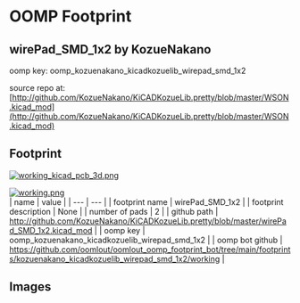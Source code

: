 # OOMP Footprint  
## wirePad_SMD_1x2  by KozueNakano  
  
oomp key: oomp_kozuenakano_kicadkozuelib_wirepad_smd_1x2  
  
source repo at: [http://github.com/KozueNakano/KiCADKozueLib.pretty/blob/master/WSON.kicad_mod](http://github.com/KozueNakano/KiCADKozueLib.pretty/blob/master/WSON.kicad_mod)  
## Footprint  
  
[![working_kicad_pcb_3d.png](working_kicad_pcb_3d_600.png)](working_kicad_pcb_3d.png)  
  
[![working.png](working_600.png)](working.png)  
| name | value | 
| --- | --- | 
| footprint name | wirePad_SMD_1x2 | 
| footprint description | None | 
| number of pads | 2 | 
| github path | http://github.com/KozueNakano/KiCADKozueLib.pretty/blob/master/wirePad_SMD_1x2.kicad_mod | 
| oomp key | oomp_kozuenakano_kicadkozuelib_wirepad_smd_1x2 | 
| oomp bot github | https://github.com/oomlout/oomlout_oomp_footprint_bot/tree/main/footprints/kozuenakano_kicadkozuelib_wirepad_smd_1x2/working | 
## Images  

